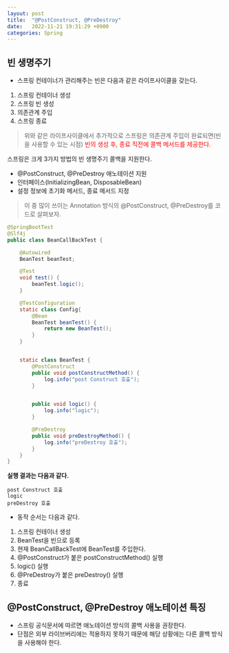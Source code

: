 ```yaml
---
layout: post
title:  "@PostConstruct, @PreDestroy"
date:   2022-11-21 19:31:29 +0900
categories: Spring
---
```


## 빈 생명주기
- 스프링 컨테이너가 관리해주는 빈은 다음과 같은 라이프사이클을 갖는다.

1. 스프링 컨테이너 생성
2. 스프링 빈 생성
3. 의존관계 주입
4. 스프링 종료

> 위와 같은 라이프사이클에서 추가적으로 스프링은 의존관계 주입이 완료되면(빈을 사용할 수 있는 시점) 
> <span style="color:red;">빈의 생성 후, 종료 직전에 콜백 메서드를 제공한다.</span>

스프링은 크게 3가지 방법의 빈 생명주기 콜백을 지원한다.
- @PostConstruct, @PreDestroy 애노테이션 지원
- 인터페이스(InitializingBean, DisposableBean)
- 설정 정보에 초기화 메서드, 종료 메서드 지정 

> 이 중 많이 쓰이는 Annotation 방식의 @PostConstruct, @PreDestroy를 코드로 살펴보자.


```java
@SpringBootTest
@Slf4j
public class BeanCallBackTest {

    @Autowired
    BeanTest beanTest;

    @Test
    void test() {
        beanTest.logic();
    }

    @TestConfiguration
    static class Config{
        @Bean
        BeanTest beanTest() {
            return new BeanTest();
        }
    }


    static class BeanTest {
        @PostConstruct
        public void postConstructMethod() {
            log.info("post Construct 호출");
        }


        public void logic() {
            log.info("logic");
        }

        @PreDestroy
        public void preDestroyMethod() {
            log.info("preDestroy 호출");
        }
    }
}
```

**실행 결과는 다음과 같다.**

```text
post Construct 호출
logic
preDestroy 호출
```

- 동작 순서는 다음과 같다.
1. 스프링 컨테이너 생성
2. BeanTest을 빈으로 등록
3. 현재 BeanCallBackTest에 BeanTest를 주입한다.
4. @PostConstruct가 붙은 postConstructMethod() 실행
5. logic() 실행 
6. @PreDestroy가 붙은 preDestroy() 실행 
7. 종료

## @PostConstruct, @PreDestroy 애노테이션 특징
- 스프링 공식문서에 따르면 애노테이션 방식의 콜백 사용을 권장한다.
- 단점은 외부 라이브버리에는 적용하지 못하기 때문에 해당 상황에는 다른 콜백 방식을 사용해야 한다.